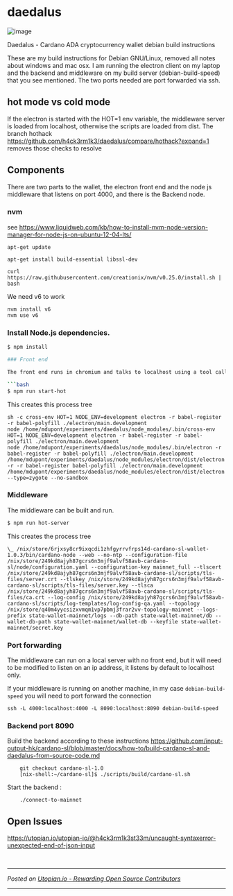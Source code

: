 # daedalus

![image](https://res.cloudinary.com/hpiynhbhq/image/upload/v1513540597/ny0x55mj8aj33mn1etz7.png)

Daedalus - Cardano ADA cryptocurrency wallet debian build instructions

These are my build instructions for Debian GNU/Linux, removed all notes about windows and mac osx.
I am running the electron client on my laptop and the backend and middleware on my build server (debian-build-speed) that you see mentioned. The two ports needed are port forwarded via ssh.

## hot mode vs cold mode

If the electron is started with the HOT=1 env variable, the middleware server is loaded from localhost, otherwise the scripts are loaded from dist. The branch hothack https://github.com/h4ck3rm1k3/daedalus/compare/hothack?expand=1 removes those checks to resolve 

## Components

There are two parts to the wallet, the electron front end and the node js middleware that listens on port 4000, and there is the Backend node.
### nvm 
see  https://www.liquidweb.com/kb/how-to-install-nvm-node-version-manager-for-node-js-on-ubuntu-12-04-lts/

    apt-get update

    apt-get install build-essential libssl-dev

    curl https://raw.githubusercontent.com/creationix/nvm/v0.25.0/install.sh | bash
    
We need v6 to work

    nvm install v6
    nvm use v6
    
### Install Node.js dependencies.

```bash
$ npm install

### Front end 

The front end runs in chromium and talks to localhost using a tool called [electron](https://electron.atom.io) 

```bash
$ npm run start-hot
```

This creates this process tree 

```
sh -c cross-env HOT=1 NODE_ENV=development electron -r babel-register -r babel-polyfill ./electron/main.development
node /home/mdupont/experiments/daedalus/node_modules/.bin/cross-env HOT=1 NODE_ENV=development electron -r babel-register -r babel-polyfill ./electron/main.development
node /home/mdupont/experiments/daedalus/node_modules/.bin/electron -r babel-register -r babel-polyfill ./electron/main.development
/home/mdupont/experiments/daedalus/node_modules/electron/dist/electron -r -r babel-register babel-polyfill ./electron/main.development
/home/mdupont/experiments/daedalus/node_modules/electron/dist/electron --type=zygote --no-sandbox
```

### Middleware

The middleware can be built  and run.

```bash
$ npm run hot-server
```

This creates the process tree

```  \_ node --preserve-symlinks -r babel-register webpack/server.js
\_ /nix/store/6rjxsy8cr9ixqcdi1zhfgyrrvfrps14d-cardano-sl-wallet-1.0.3/bin/cardano-node --web --no-ntp --configuration-file /nix/store/249kd8ajyh87gcrs6n3mjf9alvf58avb-cardano-sl/node/configuration.yaml --configuration-key mainnet_full --tlscert /nix/store/249kd8ajyh87gcrs6n3mjf9alvf58avb-cardano-sl/scripts/tls-files/server.crt --tlskey /nix/store/249kd8ajyh87gcrs6n3mjf9alvf58avb-cardano-sl/scripts/tls-files/server.key --tlsca /nix/store/249kd8ajyh87gcrs6n3mjf9alvf58avb-cardano-sl/scripts/tls-files/ca.crt --log-config /nix/store/249kd8ajyh87gcrs6n3mjf9alvf58avb-cardano-sl/scripts/log-templates/log-config-qa.yaml --topology /nix/store/q40m4yycsizxvmqm1vp7pbmj3frar2vv-topology-mainnet --logs-prefix state-wallet-mainnet/logs --db-path state-wallet-mainnet/db --wallet-db-path state-wallet-mainnet/wallet-db --keyfile state-wallet-mainnet/secret.key
```

### Port forwarding

The middleware can run on a local server with no front end, but it will need to be modified to listen on an ip address, it listens by default to localhost only. 

If your middleware is running on another machine, in my case `debian-build-speed` you will need to port forward the connection

```
ssh -L 4000:localhost:4000 -L 8090:localhost:8090 debian-build-speed
```

### Backend port 8090

Build the backend  according to these instructions 
https://github.com/input-output-hk/cardano-sl/blob/master/docs/how-to/build-cardano-sl-and-daedalus-from-source-code.md

```
    git checkout cardano-sl-1.0
    [nix-shell:~/cardano-sl]$ ./scripts/build/cardano-sl.sh 
```
    
Start the backend :
```
    ./connect-to-mainnet
```

## Open Issues
https://utopian.io/utopian-io/@h4ck3rm1k3st33m/uncaught-syntaxerror-unexpected-end-of-json-input



<br /><hr/><em>Posted on <a href="https://utopian.io/utopian-io/@h4ck3rm1k3st33m/building-on-debian-gnu-linux">Utopian.io -  Rewarding Open Source Contributors</a></em><hr/>
